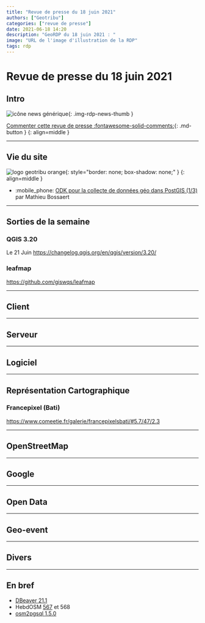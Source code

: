 ```yaml
---
title: "Revue de presse du 18 juin 2021"
authors: ["Geotribu"]
categories: ["revue de presse"]
date: 2021-06-18 14:20
description: "GeoRDP du 18 juin 2021 : "
image: "URL de l'image d'illustration de la RDP"
tags: rdp
---
```


# Revue de presse du 18 juin 2021

## Intro

![icône news générique](https://cdn.geotribu.fr/img/internal/icons-rdp-news/news.png "News"){: .img-rdp-news-thumb }

[Commenter cette revue de presse :fontawesome-solid-comments:](#__comments){: .md-button }
{: align=middle }

----

## Vie du site

![logo geotribu orange](https://cdn.geotribu.fr/img/internal/charte/geotribu_logo_rectangle_384x80.png "logo geotribu orange"){: style="border: none; box-shadow: none;" }
{: align=middle }

- :mobile_phone: [ODK pour la collecte de données géo dans PostGIS (1/3)](/articles/2021/2021-06-08_odk_postgis_1/) par Mathieu Bossaert

----

## Sorties de la semaine

### QGIS 3.20

Le 21 Juin <https://changelog.qgis.org/en/qgis/version/3.20/>

### leafmap

<https://github.com/giswqs/leafmap>

----

## Client

----

## Serveur

----

## Logiciel

----

## Représentation Cartographique

### Francepixel (Bati)

<https://www.comeetie.fr/galerie/francepixelsbati/#5.7/47/2.3>

----

## OpenStreetMap

----

## Google

----

## Open Data

----

## Geo-event

----

## Divers

----

## En bref

- [DBeaver 21.1](https://dbeaver.io/2021/05/31/dbeaver-21-1/)
- HebdOSM [567](https://weeklyosm.eu/fr/archives/14609) et 568
- [osm2pgsql 1.5.0](https://osm2pgsql.org/news/2021/06/02/release-1.5.0.html)
